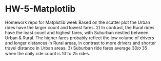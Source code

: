 # HW-5-Matplotlib
Homework repo for Matplotlib week 
Based on the scatter plot the Urban rides have the larger count and lowest fares. 2) In contrast, the Rural rides have the least count and highest fares, with Suburban nestled between Urban & Rural. The higher fares probably reflect the low volume of drivers and longer distances in Rural areas, in contrast to more drivers and shorter travel distance in Urban areas. 3) Suburban ride fares average 30𝑡𝑜 35 when the daily ride count is 10 to 25 rides.